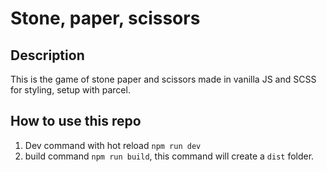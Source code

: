 # Stone, paper, scissors

## Description

This is the game of stone paper and scissors made in vanilla JS and SCSS for styling, setup with parcel.

## How to use this repo

1. Dev command with hot reload `npm run dev`
2. build command `npm run build`, this command will create a `dist` folder.
